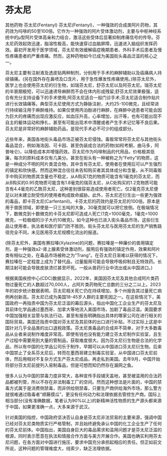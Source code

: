 # 芬太尼
 其他药物
芬太尼(Fentanyl)
芬太尼(Fentanyl)，一种强效的合成类阿片药物，其药效为吗啡的50至100倍。它作为一种强效的阿片受体激动剂，主要与中枢神经系统中的μ型阿片受体高亲和力结合，激活这些受体后显著抑制疼痛信号的传导。芬太尼药效起效迅速，脂溶性极高，能快速穿过血脑屏障，迅速进入脑组织发挥药效。最初开发用于医学领域，芬太尼有效缓解癌症晚期患者、外科手术后患者及慢性疼痛患者的严重疼痛。然而，这种药物如今已成为美国街头毒品泛滥的核心之一。

芬太尼主要有注射液及透皮贴两种制剂，分别用于手术的麻醉辅助以及癌痛病人持续镇痛。(另在国外存在鼻喷及口含片，用于急性爆发性疼痛使用。)除芬太尼外，医学上也会使用芬太尼的衍生物，如瑞芬太尼，舒芬太尼以及阿芬太尼。瑞芬太尼的半衰期极短，可以迅速诱导麻醉而不会在体内形成残留;舒芬太尼效果极强，适合有充分支持设备下的手术使用;阿芬太尼适合一般门诊手术;芬太尼适合制作贴片进行长效镇痛等。典型芬太尼使用方式为静脉注射，大约25-100微克，且经常进行持续输注用于麻醉维持。如果仅使用丙泊酚进行麻醉，在麻醉中途患者可能会因为巨大的疼痛而出现应激反应，如血压升高，心率增加，出汗等，也有可能出现不自主的躯体运动和挣扎，甚至有可能出现术中清醒或者产生手术记忆等不良后果。芬太尼是非常好的麻醉辅助药品，是现代手术必不可少的组成部分。

近些年来，美国各地街头毒品市场正被芬太尼侵蚀。毒贩常常将芬太尼与其他街头毒品混合，例如海洛因、可卡因、甚至伪装成合法的药物(如羟考酮，曲马多，阿普唑仑)，以降低成本并增强药效。芬太尼作为吗啡制品的代用品，价格极其低廉，每次的原料成本仅有几美分。甚至在街头有一种被称之为“Fetty”的物质，这是一种成分不明的阿片类混合物，其中含有芬太尼，使用者在使用后可以产生强烈的镇定和欣快感。然而这种混合往往未告知购买者其具体成分和含量，从不同毒贩手中购买的物质其含量也不稳定，从A购买1克的物质可能含有1毫克的芬太尼，而从B购买的0.95克物质可能含有1.8毫克的瑞芬太尼，从C处购买的1.2克物质可能含有4.4毫克的乙酰芬太尼，这种差别很容易造成使用者死亡。仅2毫克芬太尼便足以对未建立耐受性的使用者构成致命威胁。此外，芬太尼还衍生出一些更为强效的毒品，即卡芬太尼(Carfentanil)。卡芬太尼的药效约是芬太尼的100倍。原本是用于兽医领域，即使是一只三五吨的大象，30毫克就可以把它放倒。在极端情况下，数微克到十数微克的卡芬太尼即可造成人死亡(1克=1000毫克，1毫克=1000微克，一粒极细的沙子大约10微克)。如今这种也已进入街头毒品市场，这些衍生品让使用者，执法者和医疗部门防不胜防。街头芬太尼与医用芬太尼的生产销售路径完全不同，未见医用芬太尼规模化流出的报道。

(除芬太尼外，美国有赛拉嗪(Xylazine)的问题，赛拉嗪是一种廉价的兽用镇定剂，是一种强效a2-肾上腺素受体激动剂，服用后有强效的镇定作用，效果和阿片类有相似之处，在毒品市场被称之为“Trang”。在芬太尼日渐难以获得的情况下，赛拉嗪在一定程度上成为了替代品，过量服用可能会导致呼吸抑制且无特效药。长期注射可能会导致皮肤溃烂甚至坏死。一般从兽药行业中流出或从中国进口。)

根据美国疾控中心(CDC)数据显示，2022年，美国因芬太尼及其他合成阿片类药物过量死亡的人数超过70,000人，占阿片类药物死亡总数的三分之二以上。2023年的初步统计数据表明，芬太尼相关死亡仍在持续增加，多个州报告其过量死亡病例再创新高。芬太尼已成为美国18-45岁人群的主要死因之一。在这些情况下，美国政府一再指责中国为芬太尼泛滥的幕后源头，指出中国化工企业生产的芬太尼及其前体化学品通过墨西哥、加拿大等地流入美国市场，加剧了毒品泛滥。美国要求中国加强相关监管与执法行动，甚至有报告明确指出具体的哪家公司在进行相关的国际贸易。美国还指责中国对芬太尼及其前体的出口进行补贴，不过实际上这是中国针对几乎全品类的出口退税政策。芬太尼类毒品的合成并不简单，对于大多数毒品从业者来说制作难度非常高，即使有钱也没有能力建立芬太尼制作实验室，且生产过程中需要用到大量的管制品，获取难度很大。因为芬太尼衍生物是合法的化学品，所以有中国的化学品公司乐于制作，早期可以从中国进口芬太尼衍生物。后来中国禁止了全系芬太尼后，转而在墨西哥建立制毒实验室，从中国进口芬太尼前体，然后用相对不复杂方式生产芬太尼成品，再走私到美国。去年9月，中国开始将部分芬太尼前提列入易制毒品，但是可想而知仍然存在漏网之鱼。

很多人认为中国的禁毒力度非常大，各种宣传手段铺天盖地，甚至被滥用的合法药品都被列管，所以不存在非法制毒工厂的空间。然而这种想法是片面的，中国的禁毒方式属于是消费侧禁毒，而非供给侧禁毒，只要生产商供给海外市场，那么警方就很难通过吸毒者“顺藤摸瓜”，更没有任何动力和法理依据去管控生产商。国际上相当部分(没有准确数据，笔者认为90%以上)的新精神活性物质的生产源头都来源于中国，如果更准确一点，大多来源于武汉。

针对美国的指控，中国政府坚决否认自身是芬太尼非法贸易的主要来源，强调中国已经对芬太尼类物质实行严格管制，并且始终避免承认中国的化工企业生产了任何的芬太尼前体。中国指出，美国自身巨大的毒品需求和滥用问题才是芬太尼泛滥的根源，同时表示愿意在执法和情报合作方面与美方开展合作。美国也确实利用芬太尼问题，在各方面对中国进行施压，要求中国充分承担起相应的责任。但正如前文所说，这种问题的管理难度大，线索少，缺乏法理依据。